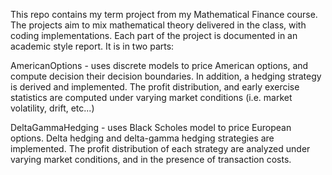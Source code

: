 This repo contains my term project from my Mathematical Finance course. The projects aim to mix mathematical theory delivered in the class, with coding implementations. Each part of the project is documented in an academic style report. It is in two parts:

AmericanOptions - uses discrete models to price American options, and compute decision their decision boundaries. In addition, a hedging strategy is derived and implemented. The profit distribution, and early exercise statistics are computed under varying market conditions (i.e. market volatility, drift, etc...)

DeltaGammaHedging - uses Black Scholes model to price European options. Delta hedging and delta-gamma hedging strategies are implemented. The profit distribution of each strategy are analyzed under varying market conditions, and in the presence of transaction costs.
